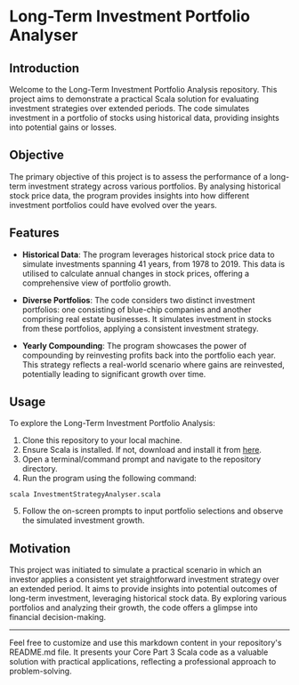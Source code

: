 # Long-Term Investment Portfolio Analyser

## Introduction

Welcome to the Long-Term Investment Portfolio Analysis repository. This project aims to demonstrate a practical Scala solution for evaluating investment strategies over extended periods. The code simulates investment in a portfolio of stocks using historical data, providing insights into potential gains or losses.

## Objective

The primary objective of this project is to assess the performance of a long-term investment strategy across various portfolios. By analysing historical stock price data, the program provides insights into how different investment portfolios could have evolved over the years.

## Features

- **Historical Data**: The program leverages historical stock price data to simulate investments spanning 41 years, from 1978 to 2019. This data is utilised to calculate annual changes in stock prices, offering a comprehensive view of portfolio growth.

- **Diverse Portfolios**: The code considers two distinct investment portfolios: one consisting of blue-chip companies and another comprising real estate businesses. It simulates investment in stocks from these portfolios, applying a consistent investment strategy.

- **Yearly Compounding**: The program showcases the power of compounding by reinvesting profits back into the portfolio each year. This strategy reflects a real-world scenario where gains are reinvested, potentially leading to significant growth over time.

## Usage

To explore the Long-Term Investment Portfolio Analysis:

1. Clone this repository to your local machine.
2. Ensure Scala is installed. If not, download and install it from [here](https://www.scala-lang.org/download/).
3. Open a terminal/command prompt and navigate to the repository directory.
4. Run the program using the following command:
```
scala InvestmentStrategyAnalyser.scala
```
5. Follow the on-screen prompts to input portfolio selections and observe the simulated investment growth.

## Motivation

This project was initiated to simulate a practical scenario in which an investor applies a consistent yet straightforward investment strategy over an extended period. It aims to provide insights into potential outcomes of long-term investment, leveraging historical stock data. By exploring various portfolios and analyzing their growth, the code offers a glimpse into financial decision-making.

---

Feel free to customize and use this markdown content in your repository's README.md file. It presents your Core Part 3 Scala code as a valuable solution with practical applications, reflecting a professional approach to problem-solving.
